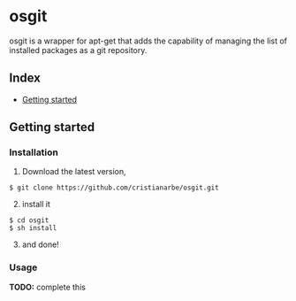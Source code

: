 # osgit

osgit is a wrapper for apt-get that adds the capability of managing the list of installed packages as a git repository.

## Index

* [Getting started](#Getting-started)


## Getting started

### Installation

1. Download the latest version,

```
$ git clone https://github.com/cristianarbe/osgit.git
```

2. install it

```
$ cd osgit
$ sh install
```

3. and done!

### Usage

**TODO:** complete this